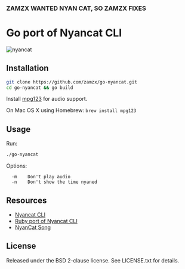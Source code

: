 ### ZAMZX WANTED NYAN CAT, SO ZAMZX FIXES

# Go port of Nyancat CLI

![nyancat](http://i.imgur.com/4YSU5J6.gif)

## Installation

```sh
git clone https://github.com/zamzx/go-nyancat.git
cd go-nyancat && go build
```

Install [mpg123](http://www.mpg123.de/) for audio support.

On Mac OS X using Homebrew: `brew install mpg123`

## Usage

Run:

```sh
./go-nyancat
```

Options:

```
  -m    Don't play audio
  -n    Don't show the time nyaned
```

## Resources

- [Nyancat CLI](https://github.com/klange/nyancat)
- [Ruby port of Nyancat CLI](https://github.com/andatche/ruby_nyancat)
- [NyanCat Song](http://momolabo.lolipop.jp/nyancatsong/Nyan/Nyanyanyanyanyanyanya%21.html)

## License

Released under the BSD 2-clause license. See LICENSE.txt for details.
